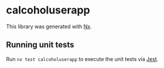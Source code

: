 # calcoholuserapp

This library was generated with [Nx](https://nx.dev).

## Running unit tests

Run `nx test calcoholuserapp` to execute the unit tests via [Jest](https://jestjs.io).
